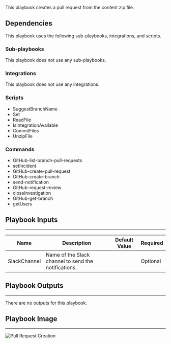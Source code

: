 This playbook creates a pull request from the content zip file.

## Dependencies
This playbook uses the following sub-playbooks, integrations, and scripts.

### Sub-playbooks
This playbook does not use any sub-playbooks.

### Integrations
This playbook does not use any integrations.

### Scripts
* SuggestBranchName
* Set
* ReadFile
* IsIntegrationAvailable
* CommitFiles
* UnzipFile

### Commands
* GitHub-list-branch-pull-requests
* setIncident
* GitHub-create-pull-request
* GitHub-create-branch
* send-notification
* GitHub-request-review
* closeInvestigation
* GitHub-get-branch
* getUsers

## Playbook Inputs
---

| **Name** | **Description** | **Default Value** | **Required** |
| --- | --- | --- | --- |
| SlackChannel | Name of the Slack channel to send the notifications. |  | Optional |

## Playbook Outputs
---
There are no outputs for this playbook.

## Playbook Image
---
![Pull Request Creation](../doc_files/Pull_Request_Creation.png)
